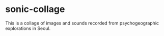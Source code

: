 # sonic-collage
This is a collage of images and sounds recorded from psychogeographic explorations in Seoul.
